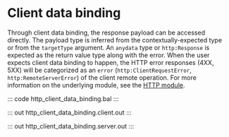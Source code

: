 # Client data binding

Through client data binding, the response payload can be accessed directly. The payload type is inferred from the
contextually-expected type or from the `targetType` argument. An `anydata` type or `http:Response` is expected as
the return value type along with the error.
When the user expects client data binding to happen, the HTTP error responses (4XX, 5XX) will be categorized
as an `error` (`http:ClientRequestError`, `http:RemoteServerError`) of the client remote operation.
For more information on the underlying module,
see the [HTTP module](https://lib.ballerina.io/ballerina/http/latest/).

::: code http_client_data_binding.bal :::

::: out http_client_data_binding.client.out :::

::: out http_client_data_binding.server.out :::
